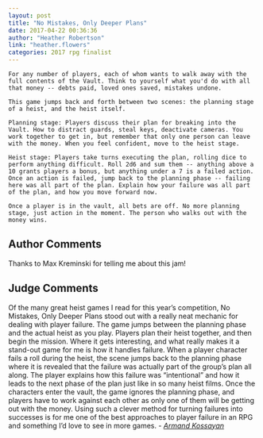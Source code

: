 ```yaml
---
layout: post
title: "No Mistakes, Only Deeper Plans"
date: 2017-04-22 00:36:36
author: "Heather Robertson"
link: "heather.flowers"
categories: 2017 rpg finalist
---
```

```
For any number of players, each of whom wants to walk away with the full contents of the Vault. Think to yourself what you'd do with all that money -- debts paid, loved ones saved, mistakes undone.

This game jumps back and forth between two scenes: the planning stage of a heist, and the heist itself.

Planning stage: Players discuss their plan for breaking into the Vault. How to distract guards, steal keys, deactivate cameras. You work together to get in, but remember that only one person can leave with the money. When you feel confident, move to the heist stage.

Heist stage: Players take turns executing the plan, rolling dice to perform anything difficult. Roll 2d6 and sum them -- anything above a 10 grants players a bonus, but anything under a 7 is a failed action. Once an action is failed, jump back to the planning phase -- failing here was all part of the plan. Explain how your failure was all part of the plan, and how you move forward now.

Once a player is in the vault, all bets are off. No more planning stage, just action in the moment. The person who walks out with the money wins.
```
## Author Comments 

Thanks to Max Kreminski for telling me about this jam!

## Judge Comments

Of the many great heist games I read for this year’s competition, No Mistakes, Only Deeper Plans stood out with a really neat mechanic for dealing with player failure. The game jumps between the planning phase and the actual heist as you play. Players plan their heist together, and then begin the mission. Where it gets interesting, and what really makes it a stand-out game for me is how it handles failure. When a player character fails a roll during the heist, the scene jumps back to the planning phase where it is revealed that the failure was actually part of the group’s plan all along. The player explains how this failure was “intentional” and how it leads to the next phase of the plan just like in so many heist films. Once the characters enter the vault, the game ignores the planning phase, and players have to work against each other as only one of them will be getting out with the money. Using such a clever method for turning failures into successes is for me one of the best approaches to player failure in an RPG and something I’d love to see in more games. - [*Armand Kossayan*]({{site.baseurl}}/judges)